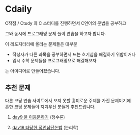 # Cdaily

C작점 / Ctudy 의 C 스터디를 진행하면서 C언어의 문법을 공부하고

그와 동시에 프로그래밍 문제 풀이 연습을 하고자 합니다.

이 레포지터리에 올리는 문제들은 대부분 
* 작성자가 다른 과목을 공부하면서 드는 호기심을 해결하기 위함이거나
* 입시 수학 문제들을 프로그래밍으로 해결해보자

는 아이디어로 만들어졌습니다.

## 추천 문제

다른 코딩 연습 사이트에서 보지 못할 흥미로운 주제를 가진 문제이기에 <br>흔한 코딩 문제들이 지겨우신 분들께 추천드립니다.

1. [day9 물 이등분하기](https://github.com/yh08037/Cdaily/tree/master/day9%20%EB%AC%BC%20%EC%9D%B4%EB%93%B1%EB%B6%84%ED%95%98%EA%B8%B0)
(정수론)

2. [day18 타당한 정언삼단논법](https://github.com/yh08037/Cdaily/tree/master/day18%20%ED%83%80%EB%8B%B9%ED%95%9C%20%EC%A0%95%EC%96%B8%EC%82%BC%EB%8B%A8%EB%85%BC%EB%B2%95)
(논리학)
